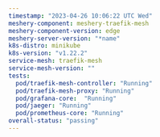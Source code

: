 ```yaml
---
timestamp: "2023-04-26 10:06:22 UTC Wed"
meshery-component: meshery-traefik-mesh
meshery-component-version: edge
meshery-server-version: "*name"
k8s-distro: minikube
k8s-version: "v1.22.2"
service-mesh: traefik-mesh
service-mesh-version: ""
tests:
  pod/traefik-mesh-controller: "Running"
  pod/traefik-mesh-proxy: "Running"
  pod/grafana-core:  "Running"
  pod/jaeger: "Running"
  pod/prometheus-core: "Running" 
overall-status: "passing"
---
```

